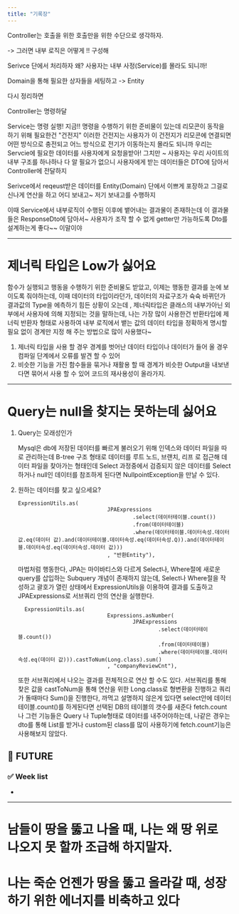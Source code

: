 ```yaml
---
title: "기록장"
---
```


Controller는 호출을 위한 호출만을 위한 수단으로 생각하자.

-> 그러면 내부 로직은 어떻게 !! 구성해

Serivce 단에서 처리하자 왜? 사용자는 내부 사정(Service)를 몰라도 되니까!

Domain을 통해 필요한 상자들을 세팅하고 -> Entity

다시 정리하면

Controller는 명령하달

Service는 명령 실행! 지금!! 명령을 수행하기 위한 준비물이 있는데 리모콘이 동작을 하기 위해 필요한건 "건전지"
이러한 건전지는 사용자가 이 건전지가 리모콘에 연결되면 어떤 방식으로 충전되고 어느 방식으로 전기가 이동하는지 몰라도 되니까 우리는 Servcie에 필요한 데이터를 사용자에게 요청을받아! 
그치만 ~ 사용자는 우리 사이트의 내부 구조를 하나하나 다 알 필요가 없으니 사용자에게 받는 데이터들은 DTO에 담아서 Controller에 전달하지

Serivce에서 reqeust받은 데이터를 Entity(Domain) 단에서 이쁘게 포장하고 그걸로 신나게 연산을 하고 어디 보내고~ 저기 보내고를 수행하지

이때 Service에서 내부로직이 수행된 이후에 뱉어내는 결과물이 존재하는데 이 결과물들은 ResponseDto에 담아서~ 사용자가 조작 할 수 없게 getter만 가능하도록 Dto를 설계하는게 좋다~~ 이말이야

---
# 제너릭 타입은 Low가 싫어요

함수가 실행되고 행동을 수행하기 위한 준비물도 받았고, 이제는 행동한 결과를 눈에 보이도록 줘야하는데, 이때 데이터의 타입이라던가, 데이터의 자료구조가 슉슉 바뀌던가 결과값의 Type을 에측하기 힘든 상황이 오는데 , 제너릭타입은 클래스의 내부가아닌 외부에서 사용자에 의해 지정되는 것을 말하는데, 나는 가장 많이 사용한건 반환타입에 제너릭 반환자 형태로 사용하여 내부 로직에서 뱉는 값의 데이터 타입을 정확하게 명시할 필요 없이 경계만 지정 해 주는 방법으로 많이 사용했다~

1. 제너릭 타입을 사용 할 경우 경계를 벗어난 데이터 타입이나 데이터가 들어 올 경우 컴파일 단계에서 오류를 발견 할 수 있어
2. 비슷한 기능을 가진 함수들을 묶거나 재활용 할 때 경계가 비슷한 Output을 내보낸다면 묶어서 사용 할 수 있어 코드의 재사용성이 올라가지.


---

# Query는 null을 찾지는 못하는데 싫어요

1. Query는 모래성인가

    Mysql은 db에 저장된 데이터를 빠르게 불러오기 위해 인덱스와 데이터 파일을 따로 관리하는데 B-tree 구조 형태로 데이터를 루트 노드, 브랜치, 리프 로 접근해 데이터 파일을 찾아가는 형태인데
    Select 과정중에서 검증되지 않은 데이터를 Select하거나 null인 데이터를 참조하게 된다면 NullpointException을 만날 수 있다.
   
2. 원하는 데이터를 찾고 싶으세요?

    ```
    ExpressionUtils.as(
                                JPAExpressions
                                        .select(데이터테이블.count())
                                        .from(데이터테이블)
                                        .where(데이터테이블.데이터속성.데이터 값.eq(데이터 값).and(데이터테이블.데이터속성.eq(데이터속성.Q)).and(데이터테이블.데이터속성.eq(데이터속성.데이터 값)))
                                , "반환Entity"),
    ```
    마법처럼 행동한다, JPA는 마이바티스와 다르게 Select나, Where절에 새로운 query를 삽입하는 Subquery 개념이 존재하지 않는데, Select나 Where절을 작성하고 괄호가 열린 상태에서 ExpressionUtils을 이용하여 결과를 도출하고 JPAExpressions로 서브쿼리 안의 연산을 실행한다.

    ```
      ExpressionUtils.as(
                                Expressions.asNumber(
                                        JPAExpressions
                                                .select(데이터테이블.count())
                                                .from(데이터테이블)
                                                .where(데이터테이블.데이터속성.eq(데이터 값))).castToNum(Long.class).sum()
                                , "companyReviewCnt"),
    ```
    또한 서브쿼리에서 나오는 결과를 전체적으로 연산 할 수도 있다.
    서브쿼리를 통해 찾은 값을 castToNum을 통해 연산을 위한 Long.class로 형변환을 진행하고 쿼리가 돌때마다 Sum()을 진행한다, 까먹고 설명하지 않은게 있다면 select안에 데이터테이블.count()를 하게된다면 선택된 DB의 테이블의 갯수를 새준다
    fetch.count나 그런 기능들은 Query 나 Tuple형태로 데이터를 내주어야하는데, 나같은 경우는 dto를 통해 List를 받거나 custom된 class를 많이 사용하기에 fetch.count기능은 사용해보지 않았다.

    

    
## 📌 FUTURE



### ✅ Week list
- 


---

#   남들이 땅을 뚫고 나올 때, 나는 왜 땅 위로 나오지 못 할까 조급해 하지말자.
#   나는 죽순 언젠가 땅을 뚫고 올라갈 때, 성장하기 위한 에너지를 비축하고 있다
